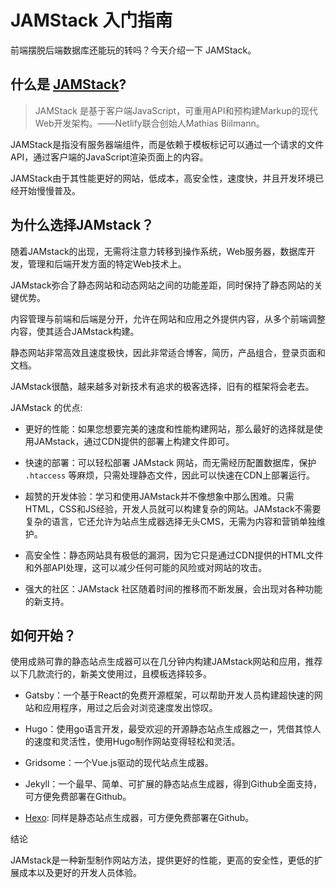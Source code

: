 # JAMStack 入门指南

前端摆脱后端数据库还能玩的转吗？今天介绍一下 JAMStack。

## 什么是 [JAMStack](https://jamstack.org/)?

> JAMStack 是基于客户端JavaScript，可重用API和预构建Markup的现代Web开发架构。——Netlify联合创始人Mathias Biilmann。

JAMStack是指没有服务器端组件，而是依赖于模板标记可以通过一个请求的文件API，通过客户端的JavaScript渲染页面上的内容。

JAMStack由于其性能更好的网站，低成本，高安全性，速度快，并且开发环境已经开始慢慢普及。

## 为什么选择JAMstack？

随着JAMstack的出现，无需将注意力转移到操作系统，Web服务器，数据库开发，管理和后端开发方面的特定Web技术上。

JAMstack弥合了静态网站和动态网站之间的功能差距，同时保持了静态网站的关键优势。

内容管理与前端和后端是分开，允许在网站和应用之外提供内容，从多个前端调整内容，使其适合JAMstack构建。

静态网站非常高效且速度极快，因此非常适合博客，简历，产品组合，登录页面和文档。

JAMstack很酷，越来越多对新技术有追求的极客选择，旧有的框架将会老去。

JAMstack 的优点:

- 更好的性能：如果您想要完美的速度和性能构建网站，那么最好的选择就是使用JAMstack，通过CDN提供的部署上构建文件即可。

- 快速的部署：可以轻松部署 JAMstack 网站，而无需经历配置数据库，保护 `.htaccess` 等麻烦，只需处理静态文件，因此可以快速在CDN上部署运行。

- 超赞的开发体验：学习和使用JAMstack并不像想象中那么困难。只需HTML，CSS和JS经验，开发人员就可以构建复杂的网站。JAMstack不需要复杂的语言，它还允许为站点生成器选择无头CMS，无需为内容和营销单独维护。

- 高安全性：静态网站具有极低的漏洞，因为它只是通过CDN提供的HTML文件和外部API处理，这可以减少任何可能的风险或对网站的攻击。

- 强大的社区：JAMstack 社区随着时间的推移而不断发展，会出现对各种功能的新支持。

## 如何开始？

使用成熟可靠的静态站点生成器可以在几分钟内构建JAMstack网站和应用，推荐以下几款流行的，新美文使用过，且模板选择较多。

- Gatsby：一个基于React的免费开源框架，可以帮助开发人员构建超快速的网站和应用程序，用过之后会对浏览速度发出惊叹。

- Hugo：使用go语言开发，最受欢迎的开源静态站点生成器之一，凭借其惊人的速度和灵活性，使用Hugo制作网站变得轻松和灵活。

- Gridsome：一个Vue.js驱动的现代站点生成器。

- Jekyll：一个最早、简单、可扩展的静态站点生成器，得到Github全面支持，可方便免费部署在Github。

- [Hexo](https://hexo.io/zh-cn/): 同样是静态站点生成器，可方便免费部署在Github。

结论

JAMstack是一种新型制作网站方法，提供更好的性能，更高的安全性，更低的扩展成本以及更好的开发人员体验。